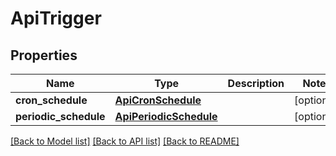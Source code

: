 # ApiTrigger

## Properties
Name | Type | Description | Notes
------------ | ------------- | ------------- | -------------
**cron_schedule** | [**ApiCronSchedule**](ApiCronSchedule.md) |  | [optional] 
**periodic_schedule** | [**ApiPeriodicSchedule**](ApiPeriodicSchedule.md) |  | [optional] 

[[Back to Model list]](../README.md#documentation-for-models) [[Back to API list]](../README.md#documentation-for-api-endpoints) [[Back to README]](../README.md)


